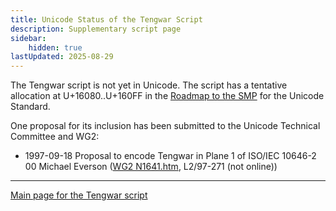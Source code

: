 ```yaml
---
title: Unicode Status of the Tengwar Script
description: Supplementary script page
sidebar:
    hidden: true
lastUpdated: 2025-08-29
---
```


The Tengwar script is not yet in Unicode. The script has a tentative allocation at U+16080..U+160FF in the [Roadmap to the SMP](http://www.unicode.org/roadmaps/smp/) for the Unicode Standard. 

One proposal for its inclusion has been submitted to the Unicode Technical Committee and WG2:

- 1997-09-18 Proposal to encode Tengwar in Plane 1 of ISO/IEC 10646-2 00 Michael Everson ([WG2 N1641.htm](https://www.unicode.org/wg2/docs/n1641/n1641.htm), L2/97-271 (not online))

[comment]: # (end of intro)

[comment]: # (start of blocks)

[comment]: # (end of blocks)

[comment]: # (start of chars)

[comment]: # (end of chars)

[comment]: # (start of rest)





<hr/>

[Main page for the Tengwar script](/scrlang/scripts/teng)

